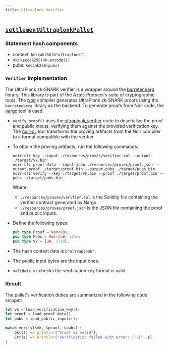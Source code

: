 ```yaml
---
title: Ultraplonk Verifier
---
```


## [`settlementUltraplonkPallet`](https://github.com/HorizenLabs/zkVerify/tree/main/verifiers/ultraplonk)

### Statement hash components

- context: `keccak256(b"ultraplonk")`
- vk: `keccak256(vk.encode())`
- pubs: `keccak256(pubs)`

### `Verifier` implementation

The UltraPlonk zk-SNARK verifier is a wrapper around the [barretenberg](https://github.com/AztecProtocol/aztec-packages/tree/master/barretenberg) library. This library is part of the Aztec Protocol's suite of cryptographic tools. The [Noir](https://noir-lang.org/docs) compiler generates UltraPlonk zk-SNARK proofs using the `barretenberg` library as the backend. To generate proofs from Noir code, the [nargo](https://noir-lang.org/docs/getting_started/installation/) tool is used.

- `verify_proof()` uses the [ultraplonk_verifier](https://github.com/HorizenLabs/ultraplonk_verifier/tree/v0.1.0) crate to deserialize the proof and public inputs, verifying them against the provided verification key. The [noir-cli](https://github.com/HorizenLabs/ultraplonk_verifier/tree/v0.1.0?tab=readme-ov-file#bins) tool transforms the proving artifacts from the Noir compiler to a format compatible with the verifier.

- To obtain the proving artifacts, run the following commands:

    ```shell
    noir-cli key --input ./resources/proves/verifier.sol --output ./target/vk.bin 
    noir-cli proof-data --input-json ./resources/proves/proof.json --output-proof ./target/proof.bin --output-pubs ./target/pubs.bin
    noir-cli verify --key ./target/vk.bin --proof ./target/proof.bin --pubs ./target/pubs.bin
    ```

    Where:
  - `./resources/proves/verifier.sol` is the Solidity file containing the verifier contract generated by Nargo.
  - `./resources/proves/proof.json` is the JSON file containing the proof and public inputs.

- Define the following types:

    ```rust
    pub type Proof = Vec<u8>;
    pub type Pubs = Vec<[u8; 32]>;
    pub type Vk = [u8; 1719];
    ```

- The hash context data is `b"ultraplonk"`.
- The public input bytes are the input ones.
- `validate_vk` checks the verification key format is valid.

### Result

The pallet's verification duties are summarized in the following code snippet:

```rust
let vk = load_verification_key();
let proof = load_proof_data();
let pubs = load_public_inputs();

match verify(&vk, &proof, &pubs) {
    Ok(()) => println!("Proof is valid"),
    Err(e) => println!("Verification failed with error: {:?}", e),
}
```
